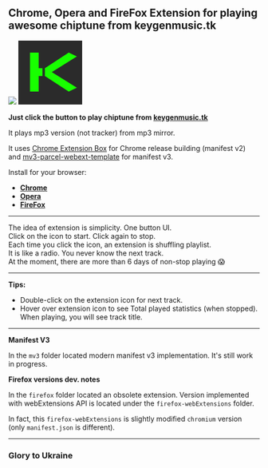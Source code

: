 Chrome, Opera and FireFox Extension for playing awesome chiptune from keygenmusic.tk
------------------------------------------------------------------------------------

![](https://raw.githubusercontent.com/onikienko/keygenjukebox-play-button/master/chromium/img/ext_icons/128.png)
![](https://raw.githubusercontent.com/onikienko/keygenjukebox-play-button/master/mv3/src/images/128.png)

**Just click the button to play chiptune from [keygenmusic.tk](http://keygenmusic.tk/)**

It plays mp3 version (not tracker) from mp3 mirror.

It uses [Chrome Extension Box](https://github.com/onikienko/chrome-extensions-box) for Chrome release building (manifest
v2) and [mv3-parcel-webext-template](https://github.com/onikienko/mv3-parcel-webext-template) for manifest v3.

Install for your browser:

- **[Chrome](https://chrome.google.com/webstore/detail/keygenjukebox-play-button/olephdnjkkjiidgifanfiimkbbcaogid)**
- **[Opera](https://addons.opera.com/extensions/details/keygenjukebox-play-button/)**
- **[FireFox](https://addons.mozilla.org/addon/keygen-music-play-button/)**

--------------------------------------------------------------------------------------------

The idea of extension is simplicity. One button UI.  
Click on the icon to start. Click again to stop.  
Each time you click the icon, an extension is shuffling playlist.  
It is like a radio. You never know the next track.  
At the moment, there are more than 6 days of non-stop playing :scream:  

-----------------------------------------------------------------------------------------------

**Tips:**  

- Double-click on the extension icon for next track.
- Hover over extension icon to see Total played statistics (when stopped). When playing, you will see track title.

------------------------------------------------------------------------------------------------

**Manifest V3**

In the `mv3` folder located modern manifest v3 implementation. It's still work in progress.

**Firefox versions dev. notes**

In the `firefox` folder located an obsolete extension. Version implemented with webExtensions API is located under
the `firefox-webExtensions` folder.

In fact, this `firefox-webExtensions` is slightly modified `chromium` version (only `manifest.json` is different).

------------------------------------------------------

### Glory to Ukraine
